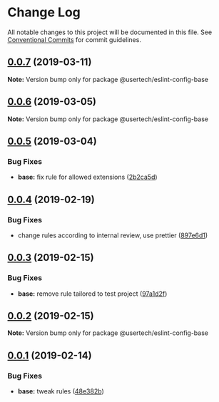 # Change Log

All notable changes to this project will be documented in this file.
See [Conventional Commits](https://conventionalcommits.org) for commit guidelines.

## [0.0.7](https://github.com/usertech/eslint-config/compare/v0.0.6...v0.0.7) (2019-03-11)

**Note:** Version bump only for package @usertech/eslint-config-base





## [0.0.6](https://github.com/usertech/eslint-config/compare/v0.0.5...v0.0.6) (2019-03-05)

**Note:** Version bump only for package @usertech/eslint-config-base





## [0.0.5](https://github.com/usertech/eslint-config/compare/v0.0.4...v0.0.5) (2019-03-04)


### Bug Fixes

* **base:** fix rule for allowed extensions ([2b2ca5d](https://github.com/usertech/eslint-config/commit/2b2ca5d))





## [0.0.4](https://github.com/usertech/eslint-config/compare/v0.0.3...v0.0.4) (2019-02-19)


### Bug Fixes

* change rules according to internal review, use prettier ([897e6d1](https://github.com/usertech/eslint-config/commit/897e6d1))





## [0.0.3](https://github.com/usertech/eslint-config/compare/v0.0.2...v0.0.3) (2019-02-15)


### Bug Fixes

* **base:** remove rule tailored to test project ([97a1d2f](https://github.com/usertech/eslint-config/commit/97a1d2f))





## [0.0.2](https://github.com/usertech/eslint-config/compare/v0.0.1...v0.0.2) (2019-02-15)

**Note:** Version bump only for package @usertech/eslint-config-base





## [0.0.1](https://github.com/usertech/eslint-config/compare/v0.0.0...v0.0.1) (2019-02-14)


### Bug Fixes

* **base:** tweak rules ([48e382b](https://github.com/usertech/eslint-config/commit/48e382b))
